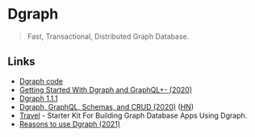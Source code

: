 # Dgraph

> Fast, Transactional, Distributed Graph Database.

## Links

* [Dgraph code](https://github.com/dgraph-io/dgraph)
* [Getting Started With Dgraph and GraphQL+- (2020)](https://www.ardanlabs.com/blog/2020/04/getting-started-with-dgraph-and-graphql+-.html)
* [Dgraph 1.1.1](https://jepsen.io/analyses/dgraph-1.1.1)
* [Dgraph, GraphQL, Schemas, and CRUD (2020)](https://www.ardanlabs.com/blog/2020/05/dgraph-graphql-schemas-crud.html) ([HN](https://news.ycombinator.com/item?id=23194194))
* [Travel](https://github.com/dgraph-io/travel) - Starter Kit For Building Graph Database Apps Using Dgraph.
* [Reasons to use Dgraph (2021)](https://www.derpycoder.com/dgraph-12-reasons-that-make-it-the-best-database-of-21st-century/)
